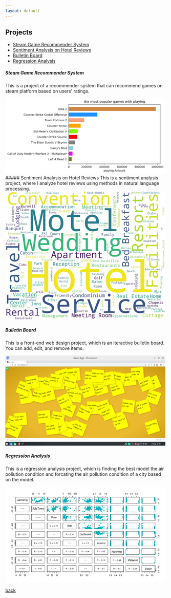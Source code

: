```yaml
---
layout: default
---
```


## Projects

<ul>
<li> <a href="blogs/Recommender-System-on-Game.html"> Steam Game Recommender System </a> </li>
<li> <a href="blogs/Sentiment-Analysis-on-Hotel-Reviews.html"> Sentiment Analysis on Hotel Reviews </a> </li>
<li> <a href="blogs/Bulletin-Board.html"> Bulletin Board </a> </li>
<li> <a href="blogs/Regression-Analysis-on-Air-Pollution.html"> Regression Analysis </a> </li>
</ul>

##### Steam Game Recommender System
This is a project of a recommender system that can recommend games on steam platform based on users' ratings.

<a href="blogs/Recommender-System-on-Game.html">
        <img src= "/figures/recommenderSystem/game_play_char.png" alt="game playing time char" width="500"/>
</a>
<!--
<img src = "/figures/recommenderSystem/game_play_char.png" alt = "game playing bar chart" width="500">
-->
##### Sentiment Analysis on Hotel Reviews
This is a sentiment analysis project, where I analyze hotel reviews using methods in natural language processing.

<a href="blogs/Sentiment-Analysis-on-Hotel-Reviews.html">
        <img src= "/figures/HotelReview/wordCloud.jpg" alt="Characters Occurrence" width="500"/>
</a>

<!--
<img src = "/figures/HotelReview/wordCloud.jpg" alt = "Characters Occurrence" width="500">
-->

##### Bulletin Board
This is a front-end web design project, which is an iteractive bulletin board. You can add, edit, and remove items.

<a href="blogs/Bulletin-Board.html">
        <img src= "/figures/bulletinBoard/bulletin_board.png" alt="Bulletin Board" width="500"/>
</a>

<!--
<img src = "/figures/bulletinBoard/bulletin_board.png" alt = "Bulletin Board" width = "500">
-->
##### Regression Analysis
This is a regression analysis project, which is finding the best model the air pollution condition and forcating the air pollution condition of a city based on the model.

<a href="blogs/Regression-Analysis-on-Air-Pollution.html">
        <img src= "/figures/regressionAnalysis/ScatterPlotProdictor.png" alt="Correlated Coeffients Matrix" width="500"/>
</a>

<!--
<img src = "/figures/bulletinBoard/bulletin_board.png" alt = "Bulletin Board" width = "500">
-->

[back](./)
